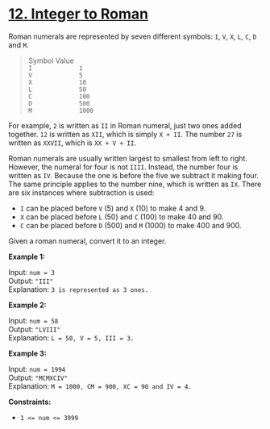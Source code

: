 # [12. Integer to Roman](https://leetcode.com/problems/integer-to-roman/)

Roman numerals are represented by seven different symbols: `I`, `V`, `X`, `L`, `C`, `D` and `M`.

> Symbol       Value  
> `I             1`  
> `V             5`  
> `X             10`  
> `L             50`  
> `C             100`  
> `D             500`  
> `M             1000`  

For example, `2` is written as `II` in Roman numeral, just two ones added together. `12` is written as `XII`, which is simply `X + II`. The number `27` is written as `XXVII`, which is `XX + V + II`.

Roman numerals are usually written largest to smallest from left to right. However, the numeral for four is not `IIII`. Instead, the number four is written as `IV`. Because the one is before the five we subtract it making four. The same principle applies to the number nine, which is written as `IX`. There are six instances where subtraction is used:


- `I` can be placed before `V` (5) and `X` (10) to make 4 and 9. 
- `X` can be placed before `L` (50) and `C` (100) to make 40 and 90. 
- `C` can be placed before `D` (500) and `M` (1000) to make 400 and 900.

Given a roman numeral, convert it to an integer.

 

**Example 1:**

Input: `num = 3`  
Output: `"III"`  
Explanation: `3 is represented as 3 ones.`


**Example 2:**

Input: `num = 58`  
Output: `"LVIII"`  
Explanation: `L = 50, V = 5, III = 3.`


**Example 3:**

Input: `num = 1994`  
Output: `"MCMXCIV"`  
Explanation: `M = 1000, CM = 900, XC = 90 and IV = 4.`
 

**Constraints:**

- `1 <= num <= 3999`